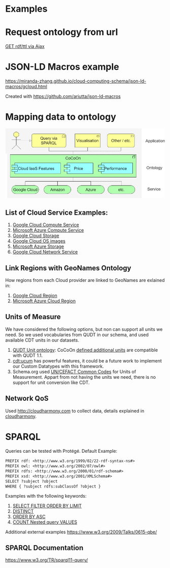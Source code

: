 # Examples
# Request ontology from url
[GET rdf/ttl via Ajax](ajax.html)

# JSON-LD Macros example
https://miranda-zhang.github.io/cloud-computing-schema/json-ld-macros/gcloud.html

Created with https://github.com/ariutta/json-ld-macros

# Mapping data to ontology
![Workflow](https://raw.githubusercontent.com/miranda-zhang/draw.io/master/cocoon_usecase.jpg "Workflow Overview")

## List of Cloud Service Examples:
1. [Google Cloud Compute Service](gcloud/compute.md)
2. [Microsoft Azure Compute Service](azure/compute.md)
3. [Google Cloud Storage](gcloud/storage.md)
4. [Google Cloud OS images](gcloud/os.md)
5. [Microsoft Azure Storage](azure/storage.md)
6. [Google Cloud Network Service](gcloud/network.md)

## Link Regions with GeoNames Ontology
How regions from each Cloud provider are linked to GeoNames
are exlained in:
1. [Google Cloud Region](gcloud/region.md)
2. [Microsoft Azure Cloud Region](azure/region.md) 

## Units of Measure
We have considered the following options, but non can support all units we need.
So we used vocabularies from QUDT in our schema, and used available CDT units in our datasets.

1. [QUDT Unit ontology](unit/QUDT.md): CoCoOn [defined additional units](unit/README.md) are compatible with QUDT 1.1.
2. [cdt:ucum](unit/cdt.md) has powerful features, it could be a future work to implement our Custom Datatypes with this framework.
3. Schema.org used [UN/CEFACT Common Codes](http://wiki.goodrelations-vocabulary.org/Documentation/UN/CEFACT_Common_Codes) for Units of Measurement. Appart from not having the units we need, there is no support for unit conversion like CDT.

## Network QoS
Used http://cloudharmony.com to collect data, details explained in [cloudharmony](cloudharmony/README.md).

# SPARQL
Queries can be tested with Protégé.
Default Example:
```
PREFIX rdf: <http://www.w3.org/1999/02/22-rdf-syntax-ns#>
PREFIX owl: <http://www.w3.org/2002/07/owl#>
PREFIX rdfs: <http://www.w3.org/2000/01/rdf-schema#>
PREFIX xsd: <http://www.w3.org/2001/XMLSchema#>
SELECT ?subject ?object
WHERE { ?subject rdfs:subClassOf ?object }
```

Examples with the following keywords:
1. [SELECT FILTER ORDER BY LIMIT](sparql/filter_vm_order_desc_limit.md)
2. [DISTINCT](sparql/vm_less_or_equal_4cores.md)
3. [ORDER BY ASC](sparql/storage_size_greater_than.md)
4. [COUNT Nested query VALUES](sparql/gcloud_stat_count.md)

Additional external examples
https://www.w3.org/2009/Talks/0615-qbe/

## SPARQL Documentation
https://www.w3.org/TR/sparql11-query/
